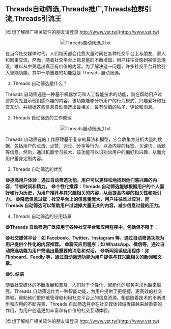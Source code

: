 ## **Threads自动筛选,Threads推广,Threads拉群引流,Threads引流王**

[😍想了解推广相关软件的朋友请登录 http://www.vst.tw](http://www.vst.tw)

 <center><img src="https://vst.tw/MP4/tuiguang/png/7.png" alt="Threads自动筛选_1.txt"></center>

在当今社交媒体时代，人们每天都会花费大量时间在各种社交平台上与朋友、家人和同事交流。然而，随着社交平台上信息量的不断增加，用户往往会感到被信息淹没，难以从中筛选出真正有价值的内容。为了解决这一问题，许多社交平台开始引入智能功能，其中一项重要的功能就是 Threads 自动筛选。

1. Threads 自动筛选是什么？

Threads 自动筛选是一种基于机器学习和人工智能技术的功能，旨在帮助用户过滤并优先显示他们感兴趣的内容。该功能能够分析用户的行为模式、兴趣爱好和社交互动，并根据这些信息自动筛选出最相关、最有价值的帖子、评论和消息。

2. Threads 自动筛选的工作原理

 <center><img src="https://vst.tw/MP4/tuiguang/png/3.png" alt="Threads自动筛选_1.txt"></center>

Threads 自动筛选的工作原理基于复杂的算法和模型，它会收集并分析大量的数据，包括用户的点击、点赞、评论、分享等行为，以及内容的标签、关键词、话题等信息。然后，通过机器学习技术，该功能可以识别出用户的偏好和兴趣，从而为用户量身定制内容。

3. Threads 自动筛选的优势

**😄提高用户体验：通过自动筛选功能，用户可以更轻松地找到他们感兴趣的内容，节省时间和精力。**
**😄个性化推荐：Threads 自动筛选能够根据用户的个人偏好和行为历史，为用户推荐与其兴趣相关的内容，从而提高内容的相关性和吸引力。**
**😄降低信息过载：社交平台上的信息量庞大，用户往往难以应对，而 Threads 自动筛选可以帮助用户过滤掉大量无关的内容，减少信息过载的压力。**

4. Threads 自动筛选的应用场景

**😄Threads 自动筛选广泛应用于各种社交平台和应用程序中，包括但不限于：**

**😄社交媒体平台：如 Facebook、Twitter、Instagram 等，通过自动筛选功能为用户提供个性化的内容推荐。**
**😄聊天应用程序：如 WhatsApp、微信等，通过自动筛选功能为用户筛选出最重要的消息和对话。**
**😄新闻阅读应用程序：如 Flipboard、Feedly 等，通过自动筛选功能为用户提供与其兴趣相关的新闻和文章。**

**😄5. 结语**

随着社交媒体的不断发展和普及，人们对于个性化、智能化的服务需求也越来越高。Threads 自动筛选作为一种智能功能，为用户提供了更便捷、更高效的社交体验，帮助他们更好地管理和利用社交平台上的信息资源。相信随着技术的不断进步和应用的不断完善，Threads 自动筛选将会在社交媒体领域发挥越来越重要的作用，为用户创造更加丰富和有价值的社交互动体验。

[😍想了解推广相关软件的朋友请登录 http://www.vst.tw](http://www.vst.tw)



